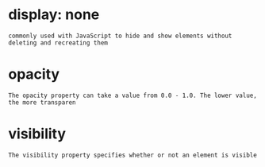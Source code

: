 # display: none
    commonly used with JavaScript to hide and show elements without deleting and recreating them
# opacity
    The opacity property can take a value from 0.0 - 1.0. The lower value, the more transparen
# visibility
    The visibility property specifies whether or not an element is visible
